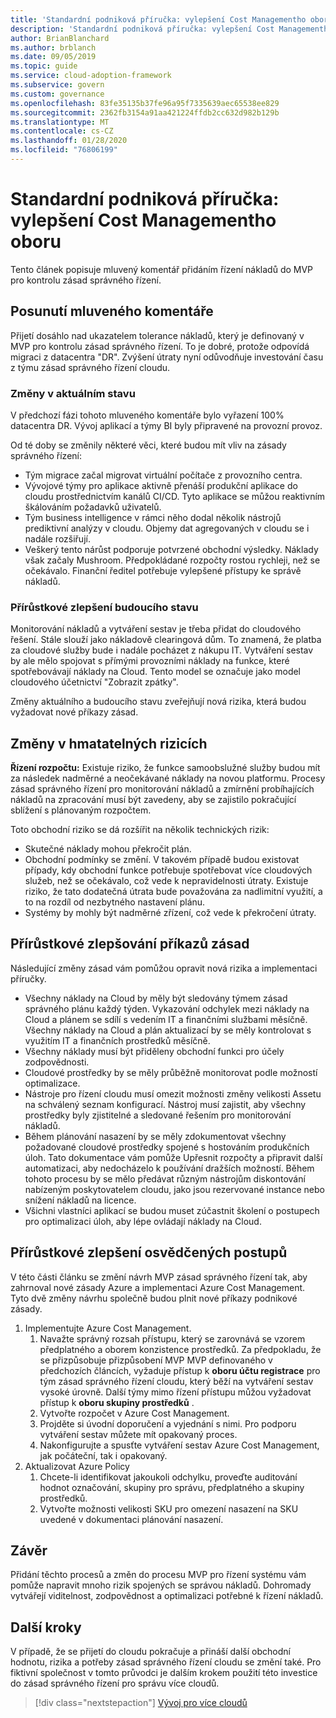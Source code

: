 ```yaml
---
title: 'Standardní podniková příručka: vylepšení Cost Managementho oboru'
description: 'Standardní podniková příručka: vylepšení Cost Managementho oboru'
author: BrianBlanchard
ms.author: brblanch
ms.date: 09/05/2019
ms.topic: guide
ms.service: cloud-adoption-framework
ms.subservice: govern
ms.custom: governance
ms.openlocfilehash: 83fe35135b37fe96a95f7335639aec65538ee829
ms.sourcegitcommit: 2362fb3154a91aa421224ffdb2cc632d982b129b
ms.translationtype: MT
ms.contentlocale: cs-CZ
ms.lasthandoff: 01/28/2020
ms.locfileid: "76806199"
---
```

# <a name="standard-enterprise-guide-improve-the-cost-management-discipline"></a>Standardní podniková příručka: vylepšení Cost Managementho oboru

Tento článek popisuje mluvený komentář přidáním řízení nákladů do MVP pro kontrolu zásad správného řízení.

## <a name="advancing-the-narrative"></a>Posunutí mluveného komentáře

Přijetí dosáhlo nad ukazatelem tolerance nákladů, který je definovaný v MVP pro kontrolu zásad správného řízení. To je dobré, protože odpovídá migraci z datacentra "DR". Zvýšení útraty nyní odůvodňuje investování času z týmu zásad správného řízení cloudu.

### <a name="changes-in-the-current-state"></a>Změny v aktuálním stavu

V předchozí fázi tohoto mluveného komentáře bylo vyřazení 100% datacentra DR. Vývoj aplikací a týmy BI byly připravené na provozní provoz.

Od té doby se změnily některé věci, které budou mít vliv na zásady správného řízení:

- Tým migrace začal migrovat virtuální počítače z provozního centra.
- Vývojové týmy pro aplikace aktivně přenáší produkční aplikace do cloudu prostřednictvím kanálů CI/CD. Tyto aplikace se můžou reaktivním škálováním požadavků uživatelů.
- Tým business intelligence v rámci něho dodal několik nástrojů prediktivní analýzy v cloudu. Objemy dat agregovaných v cloudu se i nadále rozšiřují.
- Veškerý tento nárůst podporuje potvrzené obchodní výsledky. Náklady však začaly Mushroom. Předpokládané rozpočty rostou rychleji, než se očekávalo. Finanční ředitel potřebuje vylepšené přístupy ke správě nákladů.

### <a name="incrementally-improve-the-future-state"></a>Přírůstkové zlepšení budoucího stavu

Monitorování nákladů a vytváření sestav je třeba přidat do cloudového řešení. Stále slouží jako nákladově clearingová dům. To znamená, že platba za cloudové služby bude i nadále pocházet z nákupu IT. Vytváření sestav by ale mělo spojovat s přímými provozními náklady na funkce, které spotřebovávají náklady na Cloud. Tento model se označuje jako model cloudového účetnictví "Zobrazit zpátky".

Změny aktuálního a budoucího stavu zveřejňují nová rizika, která budou vyžadovat nové příkazy zásad.

## <a name="changes-in-tangible-risks"></a>Změny v hmatatelných rizicích

**Řízení rozpočtu:** Existuje riziko, že funkce samoobslužné služby budou mít za následek nadměrné a neočekávané náklady na novou platformu. Procesy zásad správného řízení pro monitorování nákladů a zmírnění probíhajících nákladů na zpracování musí být zavedeny, aby se zajistilo pokračující sblížení s plánovaným rozpočtem.

Toto obchodní riziko se dá rozšířit na několik technických rizik:

- Skutečné náklady mohou překročit plán.
- Obchodní podmínky se změní. V takovém případě budou existovat případy, kdy obchodní funkce potřebuje spotřebovat více cloudových služeb, než se očekávalo, což vede k nepravidelnosti útraty. Existuje riziko, že tato dodatečná útrata bude považována za nadlimitní využití, a to na rozdíl od nezbytného nastavení plánu.
- Systémy by mohly být nadměrné zřízení, což vede k překročení útraty.

## <a name="incremental-improvement-of-the-policy-statements"></a>Přírůstkové zlepšování příkazů zásad

Následující změny zásad vám pomůžou opravit nová rizika a implementaci příručky.

- Všechny náklady na Cloud by měly být sledovány týmem zásad správného plánu každý týden. Vykazování odchylek mezi náklady na Cloud a plánem se sdílí s vedením IT a finančními službami měsíčně. Všechny náklady na Cloud a plán aktualizací by se měly kontrolovat s využitím IT a finančních prostředků měsíčně.
- Všechny náklady musí být přiděleny obchodní funkci pro účely zodpovědnosti.
- Cloudové prostředky by se měly průběžně monitorovat podle možností optimalizace.
- Nástroje pro řízení cloudu musí omezit možnosti změny velikosti Assetu na schválený seznam konfigurací. Nástroj musí zajistit, aby všechny prostředky byly zjistitelné a sledované řešením pro monitorování nákladů.
- Během plánování nasazení by se měly zdokumentovat všechny požadované cloudové prostředky spojené s hostováním produkčních úloh. Tato dokumentace vám pomůže Upřesnit rozpočty a připravit další automatizaci, aby nedocházelo k používání dražších možností. Během tohoto procesu by se mělo předávat různým nástrojům diskontování nabízeným poskytovatelem cloudu, jako jsou rezervované instance nebo snížení nákladů na licence.
- Všichni vlastníci aplikací se budou muset zúčastnit školení o postupech pro optimalizaci úloh, aby lépe ovládají náklady na Cloud.

## <a name="incremental-improvement-of-the-best-practices"></a>Přírůstkové zlepšení osvědčených postupů

V této části článku se změní návrh MVP zásad správného řízení tak, aby zahrnoval nové zásady Azure a implementaci Azure Cost Management. Tyto dvě změny návrhu společně budou plnit nové příkazy podnikové zásady.

1. Implementujte Azure Cost Management.
    1. Navažte správný rozsah přístupu, který se zarovnává se vzorem předplatného a oborem konzistence prostředků. Za předpokladu, že se přizpůsobuje přizpůsobení MVP MVP definovaného v předchozích článcích, vyžaduje přístup k **oboru účtu registrace** pro tým zásad správného řízení cloudu, který běží na vytváření sestav vysoké úrovně. Další týmy mimo řízení přístupu můžou vyžadovat přístup k **oboru skupiny prostředků** .
    1. Vytvořte rozpočet v Azure Cost Management.
    1. Projděte si úvodní doporučení a vyjednání s nimi. Pro podporu vytváření sestav můžete mít opakovaný proces.
    1. Nakonfigurujte a spusťte vytváření sestav Azure Cost Management, jak počáteční, tak i opakovaný.
2. Aktualizovat Azure Policy
    1. Chcete-li identifikovat jakoukoli odchylku, proveďte auditování hodnot označování, skupiny pro správu, předplatného a skupiny prostředků.
    1. Vytvořte možnosti velikosti SKU pro omezení nasazení na SKU uvedené v dokumentaci plánování nasazení.

## <a name="conclusion"></a>Závěr

Přidání těchto procesů a změn do procesu MVP pro řízení systému vám pomůže napravit mnoho rizik spojených se správou nákladů. Dohromady vytvářejí viditelnost, zodpovědnost a optimalizaci potřebné k řízení nákladů.

## <a name="next-steps"></a>Další kroky

V případě, že se přijetí do cloudu pokračuje a přináší další obchodní hodnotu, rizika a potřeby zásad správného řízení cloudu se změní také. Pro fiktivní společnost v tomto průvodci je dalším krokem použití této investice do zásad správného řízení pro správu více cloudů.

> [!div class="nextstepaction"]
> [Vývoj pro více cloudů](./multicloud-improvement.md)
